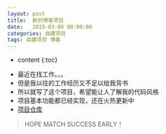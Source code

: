 ```yaml
---
layout: post
title:  新的博客项目
date:   2019-03-06 00:00:00
categories: 自建项目
tags: 自建项目 博客
---
```


* content
{:toc}

- 最近在找工作。。。
- 但是我以往的工作经历又不足以给我背书
- 所以就写了这个项目，希望能让人了解我的代码风格
- 项目基本功能都已经实现，还在火热更新中
- [项目仓库](https://github.com/python-myway/ablog)
> HOPE MATCH SUCCESS EARLY！